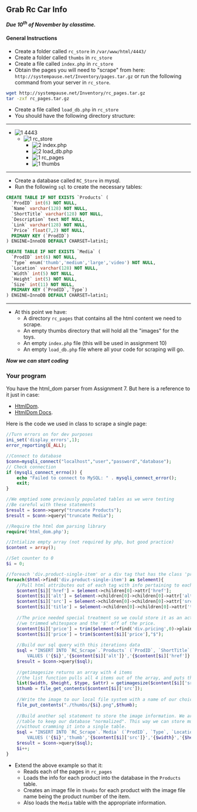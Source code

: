 ## Grab Rc Car Info
___Due 10<sup>th</sup> of November by classtime.___

#### General Instructions

- Create a folder called `rc_store` in `/var/www/html/4443/`
- Create a folder called `thumbs` in `rc_store`
- Create a file called `index.php` in `rc_store`
- Obtain the pages you will need to "scrape" from here: `http://systempause.net/Inventory/pages.tar.gz` or run the following command from your server in `rc_store`.

```bash
wget http://systempause.net/Inventory/rc_pages.tar.gz
tar -zxf rc_pages.tar.gz
```
- Create a file called `load_db.php` in `rc_store`
- You should have the following directory structure:

-----
- ![1] 4443
	- ![1] rc_store
	    - ![2] index.php
	    - ![2] load_db.php
	    - ![1] rc_pages
	    - ![1] thumbs

------

- Create a database called `RC_Store` in mysql.
- Run the following `sql` to create the necessary tables:

```sql
CREATE TABLE IF NOT EXISTS `Products` (
  `ProdID` int(6) NOT NULL,
  `Name` varchar(128) NOT NULL,
  `ShortTitle` varchar(128) NOT NULL,
  `Description` text NOT NULL,
  `Link` varchar(128) NOT NULL,
  `Price` float(7,2) NOT NULL,
  PRIMARY KEY (`ProdID`)
) ENGINE=InnoDB DEFAULT CHARSET=latin1;

CREATE TABLE IF NOT EXISTS `Media` (
  `ProdID` int(6) NOT NULL,
  `Type` enum('thumb','medium','large','video') NOT NULL,
  `Location` varchar(128) NOT NULL,
  `Width` int(5) NOT NULL,
  `Height` int(5) NOT NULL,
  `Size` int(11) NOT NULL,
  PRIMARY KEY (`ProdID`,`Type`)
) ENGINE=InnoDB DEFAULT CHARSET=latin1;
```

-----

- At this point we have:
    - A directory `rc_pages` that contains all the html content we need to scrape.
    - An empty thumbs directory that will hold all the "images" for the toys.
    - An empty `index.php` file (this will be used in assignment 10)
    - An empty `load_db.php` file where all your code for scraping will go.

___Now we can start coding___

### Your program

You have the html_dom parser from Assignment 7. But here is a reference to it just in case:

- [HtmlDom](http://simplehtmldom.sourceforge.net/). 
- [HtmlDom Docs](http://simplehtmldom.sourceforge.net/manual.htm).

Here is the code we used in class to scrape a single page:

```php
//Turn errors on for dev purposes
ini_set('display_errors',1);  
error_reporting(E_ALL);

//Connect to database
$conn=mysqli_connect("localhost","user","password","database");
// Check connection
if (mysqli_connect_errno()) {
	echo "Failed to connect to MySQL: " . mysqli_connect_error();
	exit;
}

//We emptied some previously populated tables as we were testing
//Be careful with these statements
$result = $conn->query("truncate Products");
$result = $conn->query("truncate Media");

//Require the html dom parsing library
require('html_dom.php');

//Intialize empty array (not required by php, but good practice)
$content = array();

//Set counter to 0
$i = 0;

//foreach 'div.product-single-item' or a div tag that has the class 'product-single-item'
foreach($html->find('div.product-single-item') as $element){
	//Pull html attributes out of each tag with info pertaining to each product
	$content[$i]['href'] = $element->children[0]->attr['href'];
	$content[$i]['alt'] = $element->children[0]->children[0]->attr['alt'];
	$content[$i]['src'] = $element->children[0]->children[0]->attr['src'];
	$content[$i]['title'] = $element->children[0]->children[0]->attr['title'];
	
	//The price needed special treatment so we could store it as an actual "float", so 
	//we trimmed whitespace and the '$' off of the price.
	$content[$i]['price'] = trim($element->find('div.pricing',0)->plaintext);
	$content[$i]['price'] = trim($content[$i]['price'],"$");
	
	//Build our sql query with this iterations data
	$sql = "INSERT INTO `RC_Scrape`.`Products` (`ProdID`, `ShortTitle`, `Link`, `Price`) 
		VALUES ('{$i}','{$content[$i]['alt']}','{$content[$i]['href']}','{$content[$i]['price']}')";
	$result = $conn->query($sql);
	
	//getimagesize returns an array with 4 items
	//the list function pulls all 4 items out of the array, and puts them into variable names 
	list($width, $height, $type, $attr) = getimagesize($content[$i]['src']);
	$thumb = file_get_contents($content[$i]['src']);
	
	//Write the image to our local file system with a name of our choice
	file_put_contents("./thumbs/{$i}.png",$thumb);
	
	//Build another sql statement to store the image information. We are storing the image in a seperate
	//table to keep our database "normalized". This way we can store multiple images for a single product
	//without cramming it into a single table.
	$sql = "INSERT INTO `RC_Scrape`.`Media` (`ProdID`, `Type`, `Location`, `Width`,`Height`,`Size`) 
		VALUES ('{$i}','thumb','{$content[$i]['src']}','{$width}','{$height}','0')";
	$result = $conn->query($sql);
	$i++;
}

```

- Extend the above example so that it:
    - Reads each of the pages in `rc_pages` 
    - Loads the info for each product into the database in the `Products` table.
    - Creates an image file in `thumbs` for each product with the image file name being the product number of the item.
    - Also loads the `Media` table with the appropriate information.

[1]: https://cdn1.iconfinder.com/data/icons/stilllife/24x24/filesystems/gnome-fs-directory.png
[2]: http://png-2.findicons.com/files/icons/2360/spirit20/20/file_php.png
[3]: http://www.lecollagiste.com/collanews/themes/lilina/web/media/folder.gif
[4]: http://rs.tudelft.nl/~rlindenbergh/publications/html.gif
[5]: https://cdn4.iconfinder.com/data/icons/spirit20/file-css.png
[6]: https://cdn4.iconfinder.com/data/icons/spirit20/file-js.png


